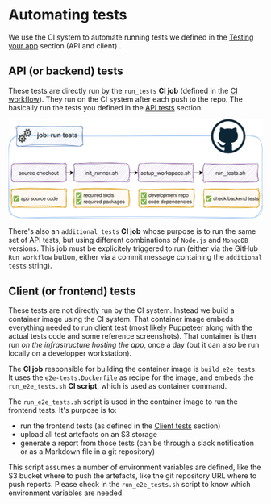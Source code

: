 # Automating tests

We use the CI system to automate running tests we defined in the [Testing your app](./test) section (API and client) .

## API (or backend) tests

These tests are directly run by the `run_tests` **CI job** (defined in the [CI workflow](https://github.com/kalisio/skeleton/blob/master/.github/workflows/main.yaml)). They run on the CI system after each push to the repo. The basically run the tests you defined in the [API tests](./test#api) section.

![Run tests steps](./../../.vitepress/public/images/run-tests-steps.svg)

There's also an `additional_tests` **CI job** whose purpose is to run the same set of API tests, but using different combinations of `Node.js` and `MongoDB` versions. This job must be explicitely triggered to run (either via the GitHub `Run workflow` button, either via a commit message containing the `additional tests` string).

## Client (or frontend) tests

These tests are not directly run by the CI system. Instead we build a container image using the CI system. That container image embeds everything needed to run client test (most likely [Puppeteer](https://pptr.dev/) along with the actual tests code and some reference screenshots). That container is then run *on the infrastructure hosting the app*, once a day (but it can also be run locally on a developper workstation).

The **CI job** responsible for building the container image is `build_e2e_tests`. It uses the `e2e-tests.Dockerfile` as recipe for the image, and embeds the `run_e2e_tests.sh` **CI script**, which is used as container command.

The `run_e2e_tests.sh` script is used in the container image to run the frontend tests. It's purpose is to:
* run the frontend tests (as defined in the [Client tests](./tests#client) section)
* upload all test artefacts on an S3 storage
* generate a report from those tests (can be through a slack notification or as a Markdown file in a git repository)

This script assumes a number of environment variables are defined, like the S3 bucket where to push the artefacts, like the git repository URL where to push reports. Please check in the `run_e2e_tests.sh` script to know which environment variables are needed.
